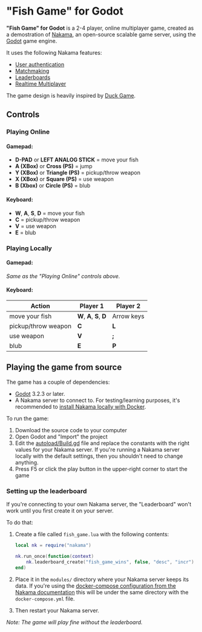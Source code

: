 "Fish Game" for Godot
=====================

**"Fish Game" for Godot** is a 2-4 player, online multiplayer game, created as a
demostration of [Nakama](https://heroiclabs.com/), an open-source scalable game
server, using the [Godot](https://godotengine.org/) game engine.

It uses the following Nakama features:

- [User authentication](https://heroiclabs.com/docs/authentication/)
- [Matchmaking](https://heroiclabs.com/docs/gameplay-matchmaker/)
- [Leaderboards](https://heroiclabs.com/docs/gameplay-leaderboards/)
- [Realtime Multiplayer](https://heroiclabs.com/docs/gameplay-multiplayer-realtime/)

The game design is heavily inspired by [Duck Game](https://store.steampowered.com/app/312530/Duck_Game/).

Controls
--------

### Playing Online ###

#### Gamepad: ####

- **D-PAD** or **LEFT ANALOG STICK** = move your fish
- **A (XBox)** or **Cross (PS)** = jump
- **Y (XBox)** or **Triangle (PS)** = pickup/throw weapon
- **X (XBox)** or **Square (PS)** = use weapon
- **B (Xbox)** or **Circle (PS)** = blub

#### Keyboard: ####

- **W**, **A**, **S**, **D** = move your fish
- **C** = pickup/throw weapon
- **V** = use weapon
- **E** = blub

### Playing Locally ###

#### Gamepad: ####

*Same as the "Playing Online" controls above.*

#### Keyboard: ####

| Action               | Player 1                   | Player 2   |
| -------------------- | -------------------------- | ---------- |
| move your fish       | **W**, **A**, **S**, **D** | Arrow keys |
| pickup/throw weapon  | **C**                      | **L**      |
| use weapon           | **V**                      | **;**      |
| blub                 | **E**                      | **P**      |

Playing the game from source
----------------------------

The game has a couple of dependencies:

* [Godot](https://godotengine.org/download) 3.2.3 or later.
* A Nakama server to connect to. For testing/learning purposes, it's recommended to [install Nakama locally with Docker](https://heroiclabs.com/docs/install-docker-quickstart/).

To run the game:

1. Download the source code to your computer
2. Open Godot and "Import" the project
3. Edit the [autoload/Build.gd](https://github.com/heroiclabs/fishgame-godot/blob/main/autoload/Build.gd) file and replace the constants with the right values for your Nakama server. If you're running a Nakama server locally with the default settings, then you shouldn't need to change anything.
4. Press F5 or click the play button in the upper-right corner to start the game

### Setting up the leaderboard ###

If you're connecting to your own Nakama server, the "Leaderboard" won't work
until you first create it on your server.

To do that:

1. Create a file called `fish_game.lua` with the following contents:

    ```lua
    local nk = require("nakama")
    
    nk.run_once(function(context)
    	nk.leaderboard_create("fish_game_wins", false, "desc", "incr")
    end)
    ```
2. Place it in the `modules/` directory where your Nakama server keeps its
data. If you're using the [docker-compose configuration from the Nakama
documentation](https://heroiclabs.com/docs/install-docker-quickstart/#running-nakama-with-docker-compose)
this will be under the same directory with the `docker-compose.yml` file.

3. Then restart your Nakama server.

_Note: The game will play fine without the leaderboard._

